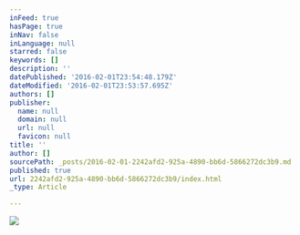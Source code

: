 ```yaml
---
inFeed: true
hasPage: true
inNav: false
inLanguage: null
starred: false
keywords: []
description: ''
datePublished: '2016-02-01T23:54:48.179Z'
dateModified: '2016-02-01T23:53:57.695Z'
authors: []
publisher:
  name: null
  domain: null
  url: null
  favicon: null
title: ''
author: []
sourcePath: _posts/2016-02-01-2242afd2-925a-4890-bb6d-5866272dc3b9.md
published: true
url: 2242afd2-925a-4890-bb6d-5866272dc3b9/index.html
_type: Article

---
```

![](https://the-grid-user-content.s3-us-west-2.amazonaws.com/19fc41ca-6dfe-47b6-b731-d428f3c96ce7.png)